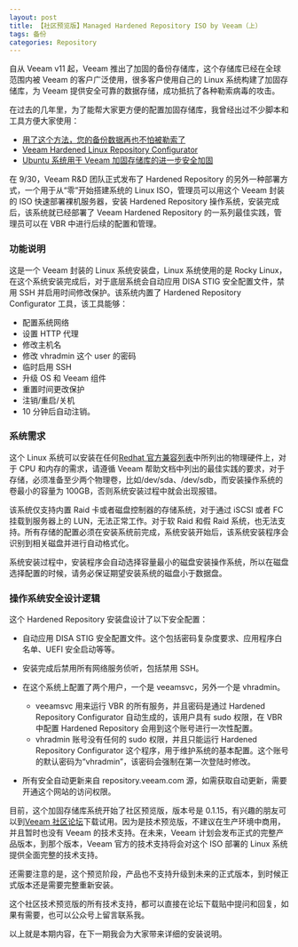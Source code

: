 ```yaml
---
layout: post
title: 【社区预览版】Managed Hardened Repository ISO by Veeam（上）
tags: 备份
categories: Repository
---
```


自从 Veeam v11 起，Veeam 推出了加固的备份存储库，这个存储库已经在全球范围内被 Veeam 的客户广泛使用，很多客户使用自己的 Linux 系统构建了加固存储库，为 Veeam 提供安全可靠的数据存储，成功抵抗了各种勒索病毒的攻击。

在过去的几年里，为了能帮大家更方便的配置加固存储库，我曾经出过不少脚本和工具方便大家使用：

-  [用了这个方法，您的备份数据再也不怕被勒索了](https://blog.backupnext.cloud/2021/03/hardened-linux-repository/)
- [Veeam Hardened Linux Repository Configurator](https://blog.backupnext.cloud/2022/02/Veeam-hardened-linux-repository-configurator/)
- [Ubuntu 系统用于 Veeam 加固存储库的进一步安全加固](https://blog.backupnext.cloud/2024/02/Veeam-hardened-ubuntu/)



在 9/30，Veeam R&D 团队正式发布了 Hardened Repository 的另外一种部署方式，一个用于从“零”开始搭建系统的 Linux ISO，管理员可以用这个 Veeam 封装的 ISO 快速部署裸机服务器，安装 Hardened Repository 操作系统，安装完成后，该系统就已经部署了 Veeam Hardened Repository 的一系列最佳实践，管理员可以在 VBR 中进行后续的配置和管理。



### 功能说明

这是一个 Veeam 封装的 Linux 系统安装盘，Linux 系统使用的是 Rocky Linux，在这个系统安装完成后，对于底层系统会自动应用 DISA STIG 安全配置文件，禁用 SSH 并启用时间修改保护。该系统内置了 Hardened Repository Configurator 工具，该工具能够：

- 配置系统网络
- 设置 HTTP 代理
- 修改主机名
- 修改 vhradmin 这个 user 的密码
- 临时启用 SSH
- 升级 OS 和 Veeam 组件
- 重置时间更改保护
- 注销/重启/关机
- 10 分钟后自动注销。

### 系统需求

这个 Linux 系统可以安装在任何[Redhat 官方兼容列表](https://catalog.redhat.com/hardware)中所列出的物理硬件上，对于 CPU 和内存的需求，请遵循 Veeam 帮助文档中列出的最佳实践的要求，对于存储，必须准备至少两个物理卷，比如/dev/sda、/dev/sdb，而安装操作系统的卷最小的容量为 100GB，否则系统安装过程中就会出现报错。

该系统仅支持内置 Raid 卡或者磁盘控制器的存储系统，对于通过 iSCSI 或者 FC 挂载到服务器上的 LUN，无法正常工作。对于软 Raid 和假 Raid 系统，也无法支持。所有存储的配置必须在安装系统前完成，系统安装开始后，该系统安装程序会识别到相关磁盘并进行自动格式化。

系统安装过程中，安装程序会自动选择容量最小的磁盘安装操作系统，所以在磁盘选择配置的时候，请务必保证期望安装系统的磁盘小于数据盘。



### 操作系统安全设计逻辑

这个 Hardened Repository 安装盘设计了以下安全配置：

- 自动应用 DISA STIG 安全配置文件。这个包括密码复杂度要求、应用程序白名单、UEFI 安全启动等等。
- 安装完成后禁用所有网络服务侦听，包括禁用 SSH。
- 在这个系统上配置了两个用户，一个是 veeamsvc，另外一个是 vhradmin。
  - veeamsvc 用来运行 VBR 的所有服务，并且密码是通过 Hardened Repository Configurator 自动生成的，该用户具有 sudo 权限，在 VBR 中配置 Hardened Repository 会用到这个账号进行一次性配置。
  - vhradmin 账号没有任何的 sudo 权限，并且只能运行 Hardened Repository Configurator 这个程序，用于维护系统的基本配置。这个账号的默认密码为“vhradmin”，该密码会强制在第一次登陆时修改。

- 所有安全自动更新来自 repository.veeam.com 源，如需获取自动更新，需要开通这个网站的访问权限。




目前，这个加固存储库系统开始了社区预览版，版本号是 0.1.15，有兴趣的朋友可以到[Veeam 社区论坛](https://forums.veeam.com/veeam-backup-replication-f2/hardened-repository-iso-managed-by-veeam-t95750.html)下载试用。因为是技术预览版，不建议在生产环境中商用，并且暂时也没有 Veeam 的技术支持。在未来，Veeam 计划会发布正式的完整产品版本，到那个版本，Veeam 官方的技术支持将会对这个 ISO 部署的 Linux 系统提供全面完整的技术支持。

还需要注意的是，这个预览阶段，产品也不支持升级到未来的正式版本，到时候正式版本还是需要完整重新安装。

这个社区技术预览版的所有技术支持，都可以直接在论坛下载贴中提问和回复，如果有需要，也可以公众号上留言联系我。

以上就是本期内容，在下一期我会为大家带来详细的安装说明。
